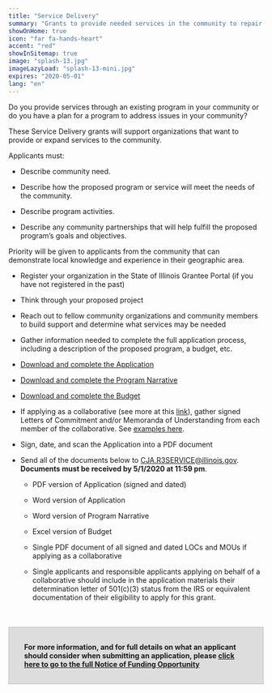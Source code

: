 ```yaml
---
title: "Service Delivery"
summary: "Grants to provide needed services in the community to repair the harm caused by economic disinvestment, violence, and the war on drugs "
showOnHome: true
icon: "far fa-hands-heart"
accent: "red"
showInSitemap: true
image: "splash-13.jpg"
imageLazyLoad: "splash-13-mini.jpg"
expires: "2020-05-01"
lang: "en"
---
```


<div data-title="About this Funding Opportunity" data-summary="">

Do you provide services through an existing program in your community or do you have a plan for a program to address issues in your community?

These Service Delivery grants will support organizations that want to provide or expand services to the community.

Applicants must:

- Describe community need.

- Describe how the proposed program or service will meet the needs of the community.

- Describe program activities.

- Describe any community partnerships that will help fulfill the proposed program’s goals and objectives.

Priority will be given to applicants from the community that can demonstrate local knowledge and experience in their geographic area.

</div>

<div data-title="Getting Started" data-summary="">

- Register your organization in the State of Illinois Grantee Portal (if you have not registered in the past)

- Think through your proposed project

- Reach out to fellow community organizations and community members to build support and determine what services may be needed

- Gather information needed to complete the full application process, including a description of the proposed program, a budget, etc.

</div>

<div data-title="Completing the Application" data-summary="">

- [Download and complete the Application](https://icjia.illinois.gov/grants)

- [Download and complete the Program Narrative](https://icjia.illinois.gov/grants)

- [Download and complete the Budget](https://icjia.illinois.gov/grants)

- If applying as a collaborative (see more at this [link](/collaboratives)), gather signed Letters of Commitment and/or Memoranda of Understanding from each member of the collaborative. See [examples here](https://icjia.illinois.gov/grants).

</div>

<div data-title="Submitting the Application" data-summary="">

- Sign, date, and scan the Application into a PDF document

- Send all of the documents below to CJA.R3SERVICE@illinois.gov. **Documents must be received by 5/1/2020 at 11:59 pm**.

  - PDF version of Application (signed and dated)

  - Word version of Application

  - Word version of Program Narrative

  - Excel version of Budget

  - Single PDF document of all signed and dated LOCs and MOUs if applying as a collaborative

  - Single applicants and responsible applicants applying on behalf of a collaborative should include in the application materials their determination letter of 501(c)(3) status from the IRS or equivalent documentation of their eligibility to apply for this grant.

<div style="background: #ddd; padding: 30px; border: 1px solid #bbb; font-weight: bold; margin-top: 50px;" class="text-left">For more information, and for full details on what an applicant should consider when submitting an application, please
<a href="https://icjia.illinois.gov/grants">click here to go to the full Notice of Funding Opportunity</a></div>

</div>
